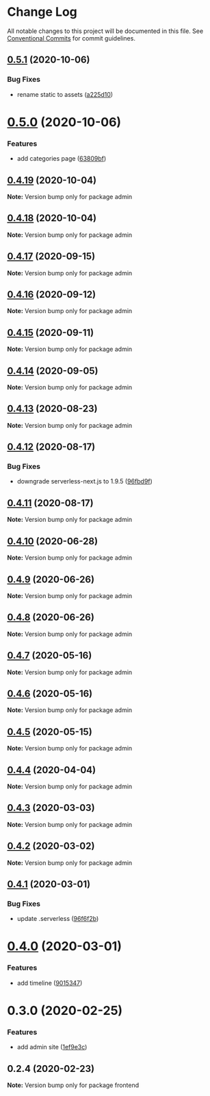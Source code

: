 # Change Log

All notable changes to this project will be documented in this file.
See [Conventional Commits](https://conventionalcommits.org) for commit guidelines.

## [0.5.1](https://github.com/banyudu/blog/compare/admin@0.5.0...admin@0.5.1) (2020-10-06)


### Bug Fixes

* rename static to assets ([a225d10](https://github.com/banyudu/blog/commit/a225d1088f2666fffac186caa5dbed6c3b0d9d6e))





# [0.5.0](https://github.com/banyudu/blog/compare/admin@0.4.19...admin@0.5.0) (2020-10-06)


### Features

* add categories page ([63809bf](https://github.com/banyudu/blog/commit/63809bf170b64c5ce38e53111098879f7dfe46a8))





## [0.4.19](https://github.com/banyudu/blog/compare/admin@0.4.18...admin@0.4.19) (2020-10-04)

**Note:** Version bump only for package admin





## [0.4.18](https://github.com/banyudu/blog/compare/admin@0.4.17...admin@0.4.18) (2020-10-04)

**Note:** Version bump only for package admin





## [0.4.17](https://github.com/banyudu/blog/compare/admin@0.4.16...admin@0.4.17) (2020-09-15)

**Note:** Version bump only for package admin





## [0.4.16](https://github.com/banyudu/blog/compare/admin@0.4.15...admin@0.4.16) (2020-09-12)

**Note:** Version bump only for package admin





## [0.4.15](https://github.com/banyudu/blog/compare/admin@0.4.14...admin@0.4.15) (2020-09-11)

**Note:** Version bump only for package admin





## [0.4.14](https://github.com/banyudu/blog/compare/admin@0.4.13...admin@0.4.14) (2020-09-05)

**Note:** Version bump only for package admin





## [0.4.13](https://github.com/banyudu/blog/compare/admin@0.4.12...admin@0.4.13) (2020-08-23)

**Note:** Version bump only for package admin





## [0.4.12](https://github.com/banyudu/blog/compare/admin@0.4.11...admin@0.4.12) (2020-08-17)


### Bug Fixes

* downgrade serverless-next.js to 1.9.5 ([96fbd9f](https://github.com/banyudu/blog/commit/96fbd9fbeca7ff5e3af2247d668aa962db0cd072))





## [0.4.11](https://github.com/banyudu/blog/compare/admin@0.4.10...admin@0.4.11) (2020-08-17)

**Note:** Version bump only for package admin





## [0.4.10](https://github.com/banyudu/blog/compare/admin@0.4.9...admin@0.4.10) (2020-06-28)

**Note:** Version bump only for package admin





## [0.4.9](https://github.com/banyudu/blog/compare/admin@0.4.8...admin@0.4.9) (2020-06-26)

**Note:** Version bump only for package admin





## [0.4.8](https://github.com/banyudu/blog/compare/admin@0.4.7...admin@0.4.8) (2020-06-26)

**Note:** Version bump only for package admin





## [0.4.7](https://github.com/banyudu/blog/compare/admin@0.4.6...admin@0.4.7) (2020-05-16)

**Note:** Version bump only for package admin





## [0.4.6](https://github.com/banyudu/blog/compare/admin@0.4.5...admin@0.4.6) (2020-05-16)

**Note:** Version bump only for package admin





## [0.4.5](https://github.com/banyudu/blog/compare/admin@0.4.4...admin@0.4.5) (2020-05-15)

**Note:** Version bump only for package admin





## [0.4.4](https://github.com/banyudu/blog/compare/admin@0.4.3...admin@0.4.4) (2020-04-04)

**Note:** Version bump only for package admin





## [0.4.3](https://github.com/banyudu/blog/compare/admin@0.4.2...admin@0.4.3) (2020-03-03)

**Note:** Version bump only for package admin





## [0.4.2](https://github.com/banyudu/blog/compare/admin@0.4.1...admin@0.4.2) (2020-03-02)

**Note:** Version bump only for package admin





## [0.4.1](https://github.com/banyudu/blog/compare/admin@0.4.0...admin@0.4.1) (2020-03-01)


### Bug Fixes

* update .serverless ([96f6f2b](https://github.com/banyudu/blog/commit/96f6f2b1df5f8c08d673c2ac1071d145b1ee432e))





# [0.4.0](https://github.com/banyudu/blog/compare/admin@0.3.0...admin@0.4.0) (2020-03-01)


### Features

* add timeline ([9015347](https://github.com/banyudu/blog/commit/9015347366563e3d98ce71f811fef83d69df69aa))





# 0.3.0 (2020-02-25)


### Features

* add admin site ([1ef9e3c](https://github.com/banyudu/blog/commit/1ef9e3cde60ff4dc842ff598b8fd4dd909c5de6a))





## 0.2.4 (2020-02-23)

**Note:** Version bump only for package frontend
